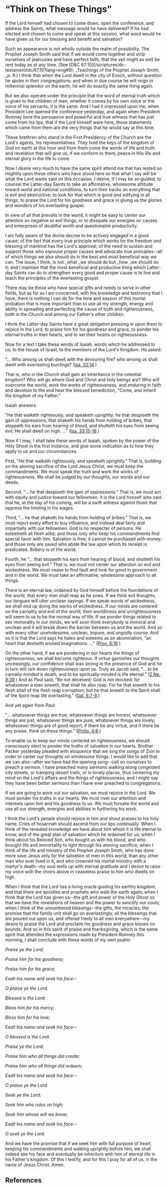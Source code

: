 # “Think on These Things”

If the Lord himself had chosen to come down, open the conference, and address
the Saints, what message would he have delivered? If he had elected and chosen
to come and speak at this session, what word would he have given us for our
blessing and benefit and salvation?

Such an appearance is not wholly outside the realm of possibility. The Prophet
Joseph Smith said that if we would come together and strip ourselves of
jealousies and have perfect faith, that the veil might as well be rent today
as at any time. (See [D&amp;C 67:10](/scriptures/dc-
testament/dc/67.10?lang=eng#9); _Teachings of the Prophet Joseph Smith, _p.
9.) I think that when the Lord dwelt in the city of Enoch, without question he
spoke in their congregations; and when in due course he will reign in
millennial splendor on the earth, he will do exactly the same thing again.

But we also operate under the principle that the word of eternal truth which
is given to the children of men, whether it comes by his own voice or the
voice of his servants, it is the same. And I had it impressed upon me, when
President Lee opened the conference yesterday, and again when President Romney
bore the persuasive and powerful and true witness that has just come from his
lips, that if the Lord himself were here, those statements which came from
them are the very things that he would say at this time.

These brethren who stand in the First Presidency of the Church are the Lord's
agents, his representatives. They hold the keys of the kingdom of God on earth
at this hour and from them come the words of life and truth and revelation
that will give us, if we conform to them, peace in this life and eternal glory
in the life to come.

Now I desire very much to have the same spirit attend me that has rested so
mightily upon these others who have stood here so that what I say will be what
the Lord wants said on this occasion. I desire, if I may be so guided, to
counsel the Latter-day Saints to take an affirmative, wholesome attitude
toward world and national conditions; to turn their backs on everything that
is evil and destructive; to look for that which is good and edifying in all
things; to praise the Lord for his goodness and grace in giving us the glories
and wonders of his everlasting gospel.

In view of all that prevails in the world, it might be easy to center our
attention on negative or evil things, or to dissipate our energies on causes
and enterprises of doubtful worth and questionable productivity.

I am fully aware of the divine decree to be actively engaged in a good cause;
of the fact that every true principle which works for the freedom and blessing
of mankind has the Lord's approval; of the need to sustain and support those
who espouse proper causes and advocate true principles--all of which things we
also should do in the best and most beneficial way we can. The issue, I think,
is not _what _we should do but _how _we should do it; and I maintain that the
most beneficial and productive thing which Latter-day Saints can do to
strengthen every good and proper cause is to live and teach the principles of
the everlasting gospel.

There may be those who have special gifts and needs to serve in other fields,
but as far as I am concerned, with the knowledge and testimony that I have,
there is nothing I can do for the time and season of this mortal probation
that is more important than to use all my strength, energy and ability in
spreading and perfecting the cause of truth and righteousness, both in the
Church and among our Father's other children.

I think the Latter-day Saints have a great obligation pressing in upon them to
rejoice in the Lord, to praise him for his goodness and grace, to ponder his
eternal truths in their hearts, and to set their hearts on righteousness.

Now for a text I take these words of Isaiah, words which he addressed to us,
to the House of Israel, to the members of the Lord's Kingdom. He asked:

"... Who among us shall dwell with the devouring fire? who among us shall dwell
with everlasting burrlings? ([Isa.
33:14](/scriptures/ot/isa/33.14?lang=eng#13).)

That is, who in the Church shall gain an inheritance in the celestial kingdom?
Who will go where God and Christ and holy beings are? Who will overcome the
world, work the works of righteousness, and enduring in faith and devotion to
the end hear the blessed benediction, "Come, and inherit the kingdom of my
Father."

Isaiah answers:

"He that walketh righteously, and speaketh uprightly; he that despiseth the
gain of oppressions, that shaketh his hands from holding of bribes, that
stoppeth his ears from hearing of blood, and shutteth his eyes from seeing
evil; He shall dwell on high. ..." ([Isa.
33:15-16](/scriptures/ot/isa/33.15-16?lang=eng#14).)

Now if I may, I shall take these words of Isaiah, spoken by the power of the
Holy Ghost in the first instance, and give some indication as to how they
apply to us and our circumstances.

First, "He that walketh righteously, and speaketh uprightly." That is,
building on the atoning sacrifice of the Lord Jesus Christ, we must keep the
commandments. We must speak the truth and work the works of righteousness. We
shall be judged by our thoughts, our words and our deeds.

Second, "... he that despiseth the gain of oppressions." That is, we must act
with equity and justice toward our fellowmen. It is the Lord himself who said
that he, at the day of his coming, will be a swift witness against those that
oppress the hireling in his wages.

Third, "... he that shaketh his hands from holding of bribes." That is, we must
reject every effort to buy influence, and instead deal fairly and impartially
with our fellowmen. God is no respecter of persons. He esteemeth all flesh
alike; and those only who keep his commandments find special favor with him.
Salvation is free; it cannot be purchased with money; and those only are saved
who abide the law upon which its receipt is predicated. Bribery is of the
world.

Fourth, he "... that stoppeth his ears from hearing of blood, and shutteth his
eyes from seeing evil." That is, we must not center our attention on evil and
wickedness. We must cease to find fault and look for good in government and in
the world. We must take an affirmative, wholesome approach to all things.

There is an eternal law, ordained by God himself before the foundations of the
world, that every man shall reap as he sows. If we think evil thoughts, our
tongues will utter unclean sayings. If we speak words of wickedness, we shall
end up doing the works of wickedness. If our minds are centered on the
carnality and evil of the world, then worldliness and unrighteousness will
seem to us to be the normal way of life. If we ponder things related to sex
immorality in our minds, we will soon think everybody is immoral and unclean
and it will break down the barrier between us and the world. And so with every
other unwholesome, unclean, impure, and ungodly course. And so it is that the
Lord says he hates and esteems as an abomination, "an heart that deviseth
wicked imaginations. ..." ([Prov. 6:18](/scriptures/ot/prov/6.18?lang=eng#17).)

On the other hand, if we are pondering in our hearts the things of
righteousness, we shall become righteous. If virtue garnishes our thoughts
unceasingly, our confidence shall wax strong in the presence of God and he in
turn will rain down righteousness upon us. Truly as Jacob said, "... to be
carnally-minded is death, and to be spiritually-minded is life eternal." ([2
Ne. 9:39](/scriptures/bofm/2-ne/9.39?lang=eng#38).) And as Paul said, "Be not
deceived; God is not mocked: for whatsoever a man soweth, that shall he also
reap. For he that soweth to his flesh shall of the flesh reap corruption; but
he that soweth to the Spirit shall of the Spirit reap life everlasting."
([Gal. 6:7-8](/scriptures/nt/gal/6.7-8?lang=eng#6).)

And yet again from Paul:

"... whatsoever things are true, whatsoever things are honest, whatsoever things
are just, whatsoever things are pure, whatsoever things are lovely, whatsoever
things are of good report; if there be any virtue, and if there be any praise,
think on these things." ([Philip. 4:8](/scriptures/nt/philip/4.8?lang=eng#7).)

To enable us to keep our minds centered on righteousness, we should
consciously elect to ponder the truths of salvation in our hearts. Brother
Packer yesterday pleaded with eloquence that we sing the songs of Zion in
order to center our thoughts on wholesome things. I would like to add that we
can also--after we have had the opening song--call on ourselves to preach a
sermon. I have preached many sermons walking along congested city streets, or
tramping desert trails, or in lonely places, thus centering my mind on the
Lord's affairs and the things of righteousness; and I might say they have been
better sermons than I have ever preached to congregations.

If we are going to work out our salvation, we must rejoice in the Lord. We
must ponder his truths in our hearts. We must rivet our attention and
interests upon him and his goodness to us. We must forsake the world and use
all our strength, energies and abilities in furthering his work.

I think the Lord's people should rejoice in him and shout praises to his holy
name. Cries of hosannah should ascend from our lips continually. When I think
of the revealed knowledge we have about him whom it is life eternal to know,
and of the great plan of salvation which he ordained for us; when I think
about his Beloved Son, who bought us with his blood, and who brought life and
immortality to light through his atoning sacrifice; when I think of the life
and ministry of the Prophet Joseph Smith, who has done more save Jesus only
for the salvation of men in this world, than any other man who ever lived in
it, and who crowned his mortal ministry with a martyr's death--my soul wells
up with eternal gratitude and I desire to raise my voice with the choirs above
in ceaseless praise to him who dwells on high.

When I think that the Lord has a living oracle guiding his earthly kingdom,
and that there are apostles and prophets who walk the earth again; when I
think that the Lord has given us--the gift and power of the Holy Ghost so that
we have the revelations of heaven and the power to sanctify our souls; when I
think of the unnumbered blessings--the gifts, the miracles, the promise that
the family unit shall go on everlastingly, all the blessings that are poured
out upon us, and offered freely to all men everywhere--my desire to praise the
Lord and proclaim his goodness and grace knows no bounds. And so in this
spirit of praise and thanksgiving, which is the same spirit that attended the
expressions made by President Romney this morning, I shall conclude with these
words of my own psalm:

_Praise ye the Lord:_

_Praise him for his goodness;_

_Praise him for his grace;_

_Exalt his name and seek his face--_

_O praise ye the Lord._

_Blessed is the Lord:_

_Bless him for his mercy;_

_Bless him for his love;_

_Exalt his name and seek his face--_

_O blessed is the Lord._

_Praise ye the Lord:_

_Praise him who all things did create;_

_Praise him who all things did redeem;_

_Exalt his name and seek his face--_

_O praise ye the Lord._

_Seek ye the Lord:_

_Seek him who rules on high;_

_Seek him whose will we know;_

_Exalt his name and seek his face--_

_O seek ye the Lord._

And we have the promise that if we seek him with full purpose of heart,
keeping his commandments and walking uprightly before him, we shall indeed see
his face and eventually be inheritors with him of eternal life in his Father's
kingdom. Of this I testify, and for this I pray for all of us, in the name of
Jesus Christ. Amen.

## References

